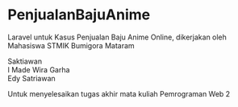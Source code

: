 PenjualanBajuAnime
==================

Laravel untuk Kasus Penjualan Baju Anime Online, dikerjakan oleh Mahasiswa STMIK Bumigora Mataram

Saktiawan<br/>
I Made Wira Garha<br/>
Edy Satriawan<br/>

Untuk menyelesaikan tugas akhir mata kuliah Pemrograman Web 2


